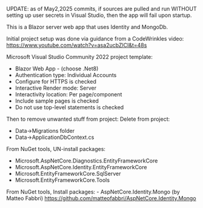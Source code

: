 UPDATE: as of May2,2025 commits, if sources are pulled and run WITHOUT setting up user secrets in Visual Studio,
then the app will fail upon startup.

This is a Blazor server web app that uses Identity and MongoDb.

Initial project setup was done via guidance from a CodeWrinkles video: https://www.youtube.com/watch?v=asa2ucbZlCI&t=48s

Microsoft Visual Studio Community 2022 project template:
 - Blazor Web App - (choose .Net8)
 - Authentication type: Individual Accounts
 - Configure for HTTPS is checked
 - Interactive Render mode: Server
 - Interactivity location: Per page/component
 - Include sample pages is checked
 - Do not use top-level statements is checked
	
Then to remove unwanted stuff from project:
Delete from project:
 - Data->Migrations folder
 - Data->ApplicationDbContext.cs
   
From NuGet tools, UN-install packages:
 - Microsoft.AspNetCore.Diagnostics.EntityFrameworkCore
 - Microsoft.AspNetCore.Identity.EntityFrameworkCore
 - Microsoft.EntityFrameworkCore.SqlServer
 - Microsoft.EntityFrameworkCore.Tools
	
From NuGet tools, Install packages:
	- AspNetCore.Identity.Mongo  (by Matteo Fabbri) https://github.com/matteofabbri/AspNetCore.Identity.Mongo

